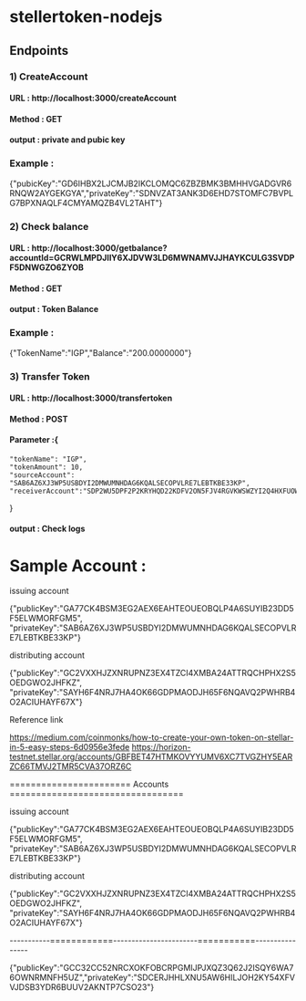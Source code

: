 # stellertoken-nodejs

## Endpoints

### 1)  CreateAccount 

#### URL : http://localhost:3000/createAccount
#### Method : GET
#### output : private and pubic key 

### Example : 

{"pubicKey":"GD6IHBX2LJCMJB2IKCLOMQC6ZBZBMK3BMHHVGADGVR6RNQW2AYGEKGYA","privateKey":"SDNVZAT3ANK3D6EHD7STOMFC7BVPLG7BPXNAQLF4CMYAMQZB4VL2TAHT"}

### 2)  Check balance 

#### URL : http://localhost:3000/getbalance?accountId=GCRWLMPDJIIY6XJDVW3LD6MWNAMVJJHAYKCULG3SVDPF5DNWGZO6ZYOB
#### Method : GET
#### output : Token Balance

### Example : 

{"TokenName":"IGP","Balance":"200.0000000"}


### 3)  Transfer Token

#### URL : http://localhost:3000/transfertoken
#### Method : POST
#### Parameter :{
	"tokenName": "IGP",
	"tokenAmount": 10,
	"sourceAccount": "SAB6AZ6XJ3WP5USBDYI2DMWUMNHDAG6KQALSECOPVLRE7LEBTKBE33KP",
	"receiverAccount":"SDP2WU5DPF2P2KRYHQD22KDFV2ON5FJV4RGVKWSWZYI2Q4HXFUOWFKIJ"
}

#### output : Check logs


# Sample Account : 

issuing account 

{"publicKey":"GA77CK4BSM3EG2AEX6EAHTEOUEOBQLP4A6SUYIB23DD5F5ELWMORFGM5",
"privateKey":"SAB6AZ6XJ3WP5USBDYI2DMWUMNHDAG6KQALSECOPVLRE7LEBTKBE33KP"}



distributing account 

{"publicKey":"GC2VXXHJZXNRUPNZ3EX4TZCI4XMBA24ATTRQCHPHX2S5OEDGWO2JHFKZ",
"privateKey":"SAYH6F4NRJ7HA4OK66GDPMAODJH65F6NQAVQ2PWHRB4O2ACIUHAYF67X"}


Reference link 

https://medium.com/coinmonks/how-to-create-your-own-token-on-stellar-in-5-easy-steps-6d0956e3fede
https://horizon-testnet.stellar.org/accounts/GBFBET47HTMKOVYYUMV6XC7TVGZHY5EARZC66TMVJ2TMR5CVA37ORZ6C

=======================  Accounts =================================

issuing account 

{"publicKey":"GA77CK4BSM3EG2AEX6EAHTEOUEOBQLP4A6SUYIB23DD5F5ELWMORFGM5",
"privateKey":"SAB6AZ6XJ3WP5USBDYI2DMWUMNHDAG6KQALSECOPVLRE7LEBTKBE33KP"}



distributing account 

{"publicKey":"GC2VXXHJZXNRUPNZ3EX4TZCI4XMBA24ATTRQCHPHX2S5OEDGWO2JHFKZ",
"privateKey":"SAYH6F4NRJ7HA4OK66GDPMAODJH65F6NQAVQ2PWHRB4O2ACIUHAYF67X"}

-----------============-----------------------===========----------------


{"publicKey":"GCC32CC52NRCXOKFOBCRPGMIJPJXQZ3Q62J2ISQY6WA76OWNRMNFH5UZ","privateKey":"SDCERJHHLXNU5AW6HILJOH2KY54XFVVJDSB3YDR6BUUV2AKNTP7CSO23"}










